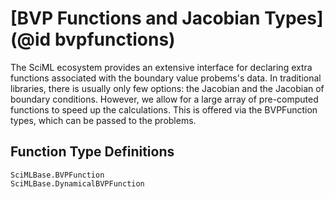 # [BVP Functions and Jacobian Types](@id bvpfunctions)

The SciML ecosystem provides an extensive interface for declaring extra functions associated with the boundary value probems's data. In traditional libraries, there is usually only few options: the Jacobian and the Jacobian of boundary conditions. However, we allow for a large array of pre-computed functions to speed up the calculations. This is offered via the BVPFunction types, which can be passed to the problems.

## Function Type Definitions

```@docs
SciMLBase.BVPFunction
SciMLBase.DynamicalBVPFunction
```

